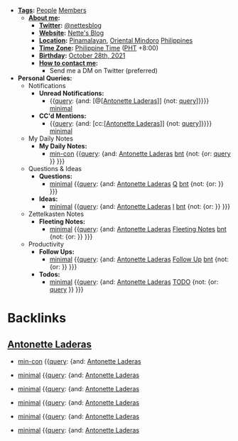 - **[Tags](<Tags.md>):** [People](<People.md>) [Members](<Members.md>)
    - **[About me](<About me.md>):**
        - **[Twitter](<Twitter.md>):** [@nettesblog](https://twitter.com/nettesblog)
        - **[Website](<Website.md>):** [Nette's Blog](https://antonetteladeras.substack.com/)
        - **[Location](<Location.md>):** [Pinamalayan](<Pinamalayan.md>), [Oriental Mindoro](<Oriental Mindoro.md>) [Philippines](<Philippines.md>)
        - **[Time Zone](<Time Zone.md>):** [Philippine Time](<Philippine Time.md>) ([PHT](<PHT.md>) +8:00)
        - **[Birthday](<Birthday.md>):** [October 28th, 2021](<October 28th, 2021.md>) 
        - **[How to contact me](<How to contact me.md>):** 
            - Send me a DM on Twitter (preferred)
- **Personal Queries:**
    - Notifications
        - **Unread Notifications:**
            - {{[query](<query.md>): {and: [@[[Antonette Laderas](<@[[Antonette Laderas.md>)]] {not: [query](<query.md>)]}}}} [minimal](<minimal.md>)
        - **CC'd Mentions:**
            - {{[query](<query.md>): {and: [cc:[[Antonette Laderas](<cc:[[Antonette Laderas.md>)]] {not: [query](<query.md>)]}}}} [minimal](<minimal.md>)
    - My Daily Notes
        - **My Daily Notes:**
            - [min-con](<min-con.md>) {{[query](<query.md>): {and: [Antonette Laderas](<Antonette Laderas.md>) [bnt](<bnt.md>) {not: {or: [query](<query.md>) }}  }}}
    - Questions & Ideas
        - **Questions:**
            - [minimal](<minimal.md>) {{[query](<query.md>): {and: [Antonette Laderas](<Antonette Laderas.md>) [Q](<Q.md>) [bnt](<bnt.md>) {not: {or: }}  }}}
        - **Ideas:**
            - [minimal](<minimal.md>) {{[query](<query.md>): {and: [Antonette Laderas](<Antonette Laderas.md>) [I](<I.md>) [bnt](<bnt.md>) {not: {or: }}  }}}
    - Zettelkasten Notes
        - **Fleeting Notes:**
            - [minimal](<minimal.md>) {{[query](<query.md>): {and: [Antonette Laderas](<Antonette Laderas.md>) [Fleeting Notes](<Fleeting Notes.md>) [bnt](<bnt.md>) {not: {or: }}  }}}
    - Productivity
        - **Follow Ups:**
            - [minimal](<minimal.md>) {{[query](<query.md>): {and: [Antonette Laderas](<Antonette Laderas.md>) [Follow Up](<Follow Up.md>) [bnt](<bnt.md>) {not: {or: }}  }}}
        - **Todos:**
            - [minimal](<minimal.md>) {{[query](<query.md>): {and: [Antonette Laderas](<Antonette Laderas.md>) [TODO](<TODO.md>) {not: {or: [query](<query.md>) }}  }}}

# Backlinks
## [Antonette Laderas](<Antonette Laderas.md>)
- [min-con](<min-con.md>) {{[query](<query.md>): {and: [Antonette Laderas](<Antonette Laderas.md>)

- [minimal](<minimal.md>) {{[query](<query.md>): {and: [Antonette Laderas](<Antonette Laderas.md>)

- [minimal](<minimal.md>) {{[query](<query.md>): {and: [Antonette Laderas](<Antonette Laderas.md>)

- [minimal](<minimal.md>) {{[query](<query.md>): {and: [Antonette Laderas](<Antonette Laderas.md>)

- [minimal](<minimal.md>) {{[query](<query.md>): {and: [Antonette Laderas](<Antonette Laderas.md>)

- [minimal](<minimal.md>) {{[query](<query.md>): {and: [Antonette Laderas](<Antonette Laderas.md>)

